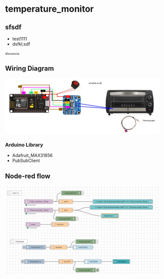 # temperature_monitor

## sfsdf

- test1111
- dsfkl;sdf

```
ฟหกดหกด
```


## Wiring Diagram 
![alttext](https://github.com/NMB-MIC/temperature_monitor/blob/main/wiring%20map.jpg)

### Arduino Library 
- Adafruit_MAX31856
- PubSubClient

###

## Node-red flow 
![alttext](https://github.com/NMB-MIC/temperature_monitor/blob/main/NodeRed1.jpg)